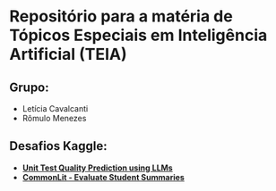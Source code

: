 # Repositório para a matéria de Tópicos Especiais em Inteligência Artificial (TEIA)

## Grupo:
- Letícia Cavalcanti
- Rômulo Menezes

## Desafios Kaggle:
- [**Unit Test Quality Prediction using LLMs**](https://www.kaggle.com/competitions/python-code-unit-test-assertion-quality-prediction/data?select=test.csv)
- [**CommonLit - Evaluate Student Summaries**](https://www.kaggle.com/competitions/commonlit-evaluate-student-summaries)
